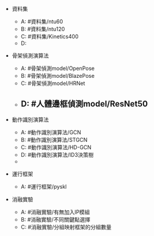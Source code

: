 - 資料集
	- A: #資料集/ntu60 
	- B: #資料集/ntu120 
	- C: #資料集/Kinetics400
	- D: 

- 骨架偵測演算法
	- A: #骨架偵測model/OpenPose
	- B: #骨架偵測model/BlazePose
	- C: #骨架偵測model/HRNet
	- D: #人體邊框偵測model/ResNet50
		- 

- 動作識別演算法
	- A: #動作識別演算法/GCN
	- B: #動作識別演算法/STGCN
	- C: #動作識別演算法/HD-GCN 
	- D: #動作識別演算法/ID3決策樹
	- 
- 運行框架
	- A: #運行框架/pyskl

- 消融實驗
	- A: #消融實驗/有無加入IP模組
	- B: #消融實驗/不同關鍵點選擇
	- C: #消融實驗/分組映射框架的分組數量